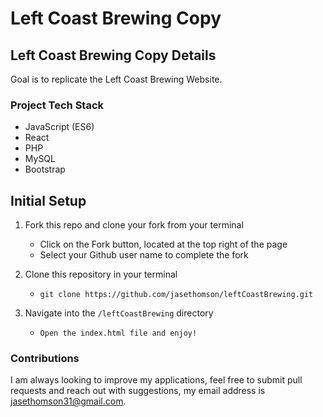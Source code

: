 # Left Coast Brewing Copy

<!-- [Live Site](https://brewsource.jasethomson.com/) -->

## Left Coast Brewing Copy Details

Goal is to replicate the Left Coast Brewing Website.

### Project Tech Stack
- JavaScript (ES6)
- React
- PHP
- MySQL
- Bootstrap

## Initial Setup

1. Fork this repo and clone your fork from your terminal
    - Click on the Fork button, located at the top right of the page
    - Select your Github user name to complete the fork

2. Clone this repository in your terminal
    - `git clone https://github.com/jasethomson/leftCoastBrewing.git`

3. Navigate into the `/leftCoastBrewing` directory
    - `Open the index.html file and enjoy!`

### Contributions

I am always looking to improve my applications, feel free to submit pull requests and reach out with suggestions, my email address is [jasethomson31@gmail.com](mailto:jasethomson31@gmail.com).
